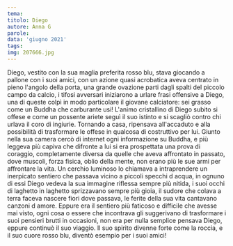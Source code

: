 ```yaml
---
tema:
titolo: Diego
autore: Anna G
parole: 
data: 'giugno 2021'
tags: 
img: 207666.jpg
---
```

Diego, vestito con la sua maglia preferita rosso blu, stava giocando a pallone con i suoi amici, con un azione quasi acrobatica aveva centrato in pieno l'angolo della porta, una grande ovazione parti dagli spalti del piccolo campo da calcio, i tifosi avversari iniziarono a urlare frasi offensive a Diego, una di queste colpì in modo particolare il giovane calciatore: sei grasso come un Buddha che carburante usi! L'animo cristallino di Diego subito si offese e come un possente ariete seguì il suo istinto e si scagliò contro chi urlava il coro di ingiurie. Tornando a casa, ripensava all'accaduto e alla possibilità di trasformare le offese in qualcosa di costruttivo per lui.
Giunto nella sua camera cercò di internet ogni informazione su Buddha, e più leggeva più capiva che difronte a lui si era prospettata una prova di coraggio, completamente diversa da quelle che aveva affrontato in passato, dove muscoli, forza fisica, oblio della mente, non erano più le sue armi per affrontare la vita.
Un cerchio luminoso lo chiamava a intraprendere un inerpicato sentiero che passava vicino a piccoli specchi d acqua, in ognuno di essi Diego vedeva la sua immagine riflessa sempre più nitida, i suoi occhi di laghetto in laghetto sprizzavano sempre più gioia, il sudore che colava a terra faceva nascere fiori dove passava, le ferite della sua vita cantavano canzoni d amore. Eppure era il sentiero più faticoso e difficile che avesse mai visto, ogni cosa o essere che incontrava gli suggerivano di trasformare i suoi pensieri brutti in occasioni, non era per nulla semplice pensava Diego, eppure continuò il suo viaggio. Il suo spirito divenne forte come la roccia, e il suo cuore rosso blu, diventò esempio per i suoi amici!
